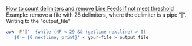 [How to count delimiters and remove Line Feeds if not meet threshold](https://unix.stackexchange.com/questions/336308/how-to-count-delimiters-and-remove-line-feeds-if-not-meet-threshold)
Example: remove a file with 28 delimiters, where the delimiter is a pipe "|". Writing to the "output_file"
```bash
awk -F'|' '{while (NF < 29 && (getline nextline) > 0)
   $0 = $0 nextline; print}' < your-file > output_file
```
